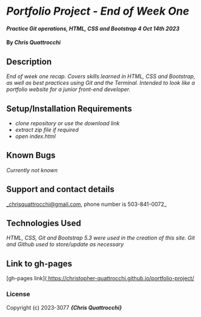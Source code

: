 # _Portfolio Project - End of Week One_

#### _Practice Git operations, HTML, CSS and Bootstrap 4 Oct 14th 2023_

#### By _**Chris Quattrocchi**_

## Description

_End of week one recap. Covers skills learned in HTML, CSS and Bootstrap, as well as best practices using Git and the Terminal. Intended to look like a portfolio website for a junior front-end developer._

## Setup/Installation Requirements

* _clone repository or use the download link_
* _extract zip file if required_
* _open index.html_


## Known Bugs

_Currently not known_

## Support and contact details

_chrisquattrocchi@gmail.com, phone number is 503-841-0072_

## Technologies Used

_HTML, CSS, Git and Bootstrap 5.3 were used in the creation of this site. Git and Github used to store/update as necessary_

## Link to gh-pages

[gh-pages link]([
](https://christopher-quattrocchi.github.io/portfolio-project/)
https://christopher-quattrocchi.github.io/portfolio-project/

### License

Copyright (c) 2023-3077 **_{Chris Quattrocchi}_**
